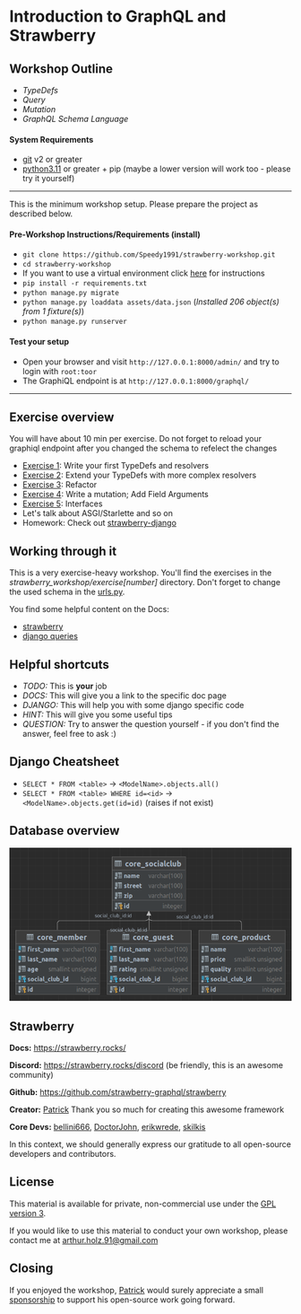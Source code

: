 # Introduction to GraphQL and Strawberry


## Workshop Outline
- _TypeDefs_
- _Query_
- _Mutation_
- _GraphQL Schema Language_


#### System Requirements
- [git](https://git-scm.com/) v2 or greater
- [python3.11](https://www.python.org/downloads/) or greater + pip (maybe a lower version will work too - please try it yourself)

----
This is the minimum workshop setup. Please prepare the project as described below.

#### Pre-Workshop Instructions/Requirements (install)
- `git clone https://github.com/Speedy1991/strawberry-workshop.git`
- `cd strawberry-workshop`
- If you want to use a virtual environment click [here](https://virtualenv.pypa.io/en/latest/user_guide.html) for instructions 
- `pip install -r requirements.txt`
- `python manage.py migrate`
- `python manage.py loaddata assets/data.json` (_Installed 206 object(s) from 1 fixture(s)_)
- `python manage.py runserver`

#### Test your setup
- Open your browser and visit `http://127.0.0.1:8000/admin/` and try to login with `root:toor`
- The GraphiQL endpoint is at `http://127.0.0.1:8000/graphql/`

----


## Exercise overview

You will have about 10 min per exercise. Do not forget to reload your graphiql endpoint after you changed the schema to refelect the changes

- [Exercise 1](https://github.com/Speedy1991/strawberry-workshop/tree/main/exercise1): Write your first TypeDefs and resolvers
- [Exercise 2](https://github.com/Speedy1991/strawberry-workshop/tree/main/exercise2): Extend your TypeDefs with more complex resolvers
- [Exercise 3](https://github.com/Speedy1991/strawberry-workshop/tree/main/exercise3): Refactor
- [Exercise 4](https://github.com/Speedy1991/strawberry-workshop/tree/main/exercise4): Write a mutation; Add Field Arguments
- [Exercise 5](https://github.com/Speedy1991/strawberry-workshop/tree/main/exercise5): Interfaces
- Let's talk about ASGI/Starlette and so on
- Homework: Check out [strawberry-django](https://github.com/strawberry-graphql/strawberry-django)

## Working through it
This is a very exercise-heavy workshop. You'll find the exercises in the _strawberry_workshop/exercise[number]_ directory.
Don't forget to change the used schema in the [urls.py](https://github.com/Speedy1991/strawberry-workshop/blob/main/core/urls.py#L4).

You find some helpful content on the Docs:
- [strawberry](https://strawberry.rocks/docs)
- [django queries](https://docs.djangoproject.com/en/5.0/topics/db/queries/)

## Helpful shortcuts
- _TODO:_ This is **your** job
- _DOCS:_ This will give you a link to the specific doc page
- _DJANGO:_ This will help you with some django specific code
- _HINT:_ This will give you some useful tips
- _QUESTION:_ Try to answer the question yourself - if you don't find the answer, feel free to ask :)

## Django Cheatsheet
- `SELECT * FROM <table>` -> `<ModelName>.objects.all()`
- `SELECT * FROM <table> WHERE id=<id>` -> `<ModelName>.objects.get(id=id)` (raises if not exist)


## Database overview
![Database overview](assets/db.png)


## Strawberry
__Docs:__ https://strawberry.rocks/

__Discord:__ https://strawberry.rocks/discord (be friendly, this is an awesome community)

__Github:__ https://github.com/strawberry-graphql/strawberry

__Creator:__ [Patrick](https://github.com/patrick91) Thank you so much for creating this awesome framework

__Core Devs:__ [bellini666](https://github.com/bellini666), [DoctorJohn](https://github.com/DoctorJohn), [erikwrede](https://github.com/erikwrede), [skilkis](https://github.com/skilkis) 

In this context, we should generally express our gratitude to all open-source developers and contributors.

## License
This material is available for private, non-commercial use under the [GPL version 3](https://www.gnu.org/licenses/gpl-3.0-standalone.html).

If you would like to use this material to conduct your own workshop, please contact me at arthur.holz.91@gmail.com


## Closing

If you enjoyed the workshop, [Patrick](https://github.com/patrick91) would surely appreciate a small [sponsorship](https://github.com/sponsors/patrick91) to support his open-source work going forward.
